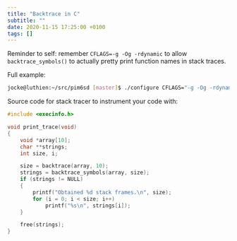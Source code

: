 ```yaml
---
title: "Backtrace in C"
subtitle: ""
date: 2020-11-15 17:25:00 +0100
tags: []
---
```


Reminder to self: remember `CFLAGS=-g -Og -rdynamic` to allow
`backtrace_symbols()` to actually pretty print function names
in stack traces.

<!--more-->

Full example:

```sh
jocke@luthien:~/src/pim6sd [master]$ ./configure CFLAGS="-g -Og -rdynamic" && make V=1 clean all
```

Source code for stack tracer to instrument your code with:

```C
#include <execinfo.h>

void print_trace(void)
{
    void *array[10];
    char **strings;
    int size, i;

    size = backtrace(array, 10);
    strings = backtrace_symbols(array, size);
    if (strings != NULL)
    {
        printf("Obtained %d stack frames.\n", size);
        for (i = 0; i < size; i++)
            printf("%s\n", strings[i]);
    }

    free(strings);
}
```

